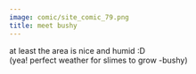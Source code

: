 ```yaml
---
image: comic/site_comic_79.png
title: meet bushy
---
```

at least the area is nice and humid :D  
(yea! perfect weather for slimes to grow -bushy)
